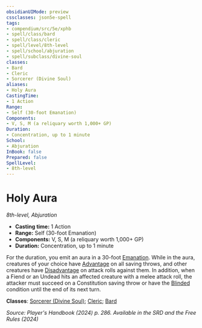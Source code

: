 ```yaml
---
obsidianUIMode: preview
cssclasses: json5e-spell
tags:
- compendium/src/5e/xphb
- spell/class/bard
- spell/class/cleric
- spell/level/8th-level
- spell/school/abjuration
- spell/subclass/divine-soul
classes:
- Bard
- Cleric
- Sorcerer (Divine Soul)
aliases:
- Holy Aura
CastingTime: 
- 1 Action
Range:
- Self (30-foot Emanation)
Components:
- V, S, M (a reliquary worth 1,000+ GP)
Duration:
- Concentration, up to 1 minute
School:
- Abjuration
InBook: false
Prepared: false
SpellLevel:
- 8th-level
---
```

# Holy Aura
*8th-level, Abjuration*  


- **Casting time:** 1 Action
- **Range:** Self (30-foot Emanation)
- **Components:** V, S, M (a reliquary worth 1,000+ GP)
- **Duration:** Concentration, up to 1 minute

For the duration, you emit an aura in a 30-foot [Emanation](/3-Mechanics/CLI/variant-rules/emanation-area-of-effect-xphb.md). While in the aura, creatures of your choice have [Advantage](/3-Mechanics/CLI/variant-rules/advantage-xphb.md) on all saving throws, and other creatures have [Disadvantage](/3-Mechanics/CLI/variant-rules/disadvantage-xphb.md) on attack rolls against them. In addition, when a Fiend or an Undead hits an affected creature with a melee attack roll, the attacker must succeed on a Constitution saving throw or have the [Blinded](conditions.md#Blinded) condition until the end of its next turn.

**Classes**: [Sorcerer (Divine Soul)](/3-Mechanics/CLI/lists/list-spells-classes-divine-soul-xge.md "subclass=XGE;class=XPHB"); [Cleric](/3-Mechanics/CLI/lists/list-spells-classes-cleric.md); [Bard](/3-Mechanics/CLI/lists/list-spells-classes-bard.md)

*Source: Player's Handbook (2024) p. 286. Available in the <span title='Systems Reference Document (5.2)'>SRD</span> and the Free Rules (2024)*